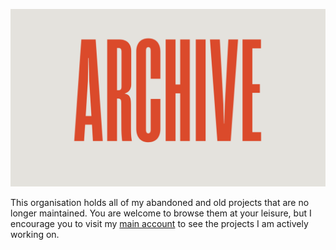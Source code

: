 ![Banner](../banner.png)

This organisation holds all of my abandoned and old projects that are no longer maintained. You are welcome to browse them at your leisure, but I encourage you to visit my [main account](https://github.com/ibrahimraimi) to see the projects I am actively working on.
